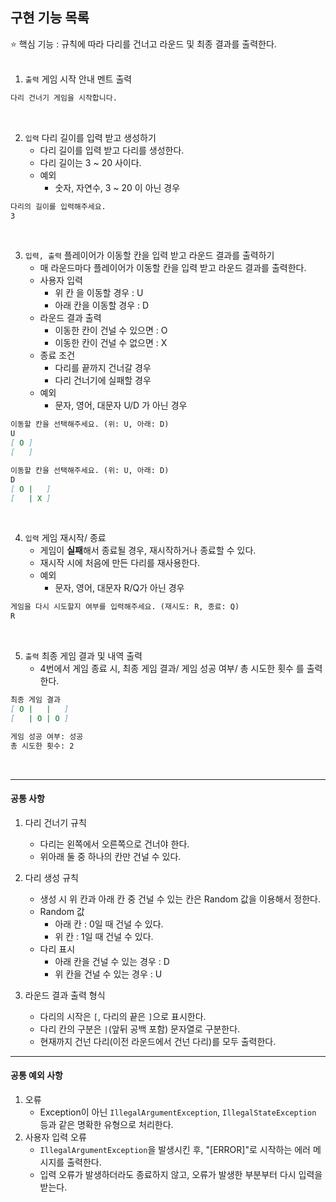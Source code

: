 ## 구현 기능 목록

⭐ 핵심 기능 : 규칙에 따라 다리를 건너고 라운드 및 최종 결과를 출력한다.
<br>
<br>

1. `출력` 게임 시작 안내 멘트 출력
```markdown
다리 건너기 게임을 시작합니다.
```
<br>

2. `입력` 다리 길이를 입력 받고 생성하기
    - 다리 길이를 입력 받고 다리를 생성한다.
    - 다리 길이는 3 ~ 20 사이다.
    - 예외
        - 숫자, 자연수, 3 ~ 20 이 아닌 경우
```markdown
다리의 길이를 입력해주세요.
3
```
<br>

3. `입력, 출력` 플레이어가 이동할 칸을 입력 받고 라운드 결과를 출력하기
    - 매 라운드마다 플레이어가 이동할 칸을 입력 받고 라운드 결과를 출력한다.
    - 사용자 입력
        - 위 칸 을 이동할 경우 : U
        - 아래 칸을 이동할 경우 : D
    - 라운드 결과 출력
        - 이동한 칸이 건널 수 있으면 : O
        - 이동한 칸이 건널 수 없으면 : X
    - 종료 조건
        - 다리를 끝까지 건너갈 경우
        - 다리 건너기에 실패할 경우
    - 예외
        - 문자, 영어, 대문자 U/D 가 아닌 경우
```markdown
이동할 칸을 선택해주세요. (위: U, 아래: D)
U
[ O ]
[   ]

이동할 칸을 선택해주세요. (위: U, 아래: D)
D
[ O |   ]
[   | X ]

```
<br>

4. `입력` 게임 재시작/ 종료
    - 게임이 **실패**해서 종료될 경우, 재시작하거나 종료할 수 있다.
    - 재시작 시에 처음에 만든 다리를 재사용한다.
    - 예외
        - 문자, 영어, 대문자 R/Q가 아닌 경우
```markdown
게임을 다시 시도할지 여부를 입력해주세요. (재시도: R, 종료: Q)
R
```
<br>

5. `출력` 최종 게임 결과 및 내역 출력
    - 4번에서 게임 종료 시, 최종 게임 결과/ 게임 성공 여부/ 총 시도한 횟수 를 출력한다.
```markdown
최종 게임 결과
[ O |   |   ]
[   | O | O ]

게임 성공 여부: 성공
총 시도한 횟수: 2
```
<br>

---
#### 공통 사항
1. 다리 건너기 규칙
    - 다리는 왼쪽에서 오른쪽으로 건너야 한다.
    - 위아래 둘 중 하나의 칸만 건널 수 있다.
      <br>

2. 다리 생성 규칙
    - 생성 시 위 칸과 아래 칸 중 건널 수 있는 칸은 Random 값을 이용해서 정한다.
    - Random 값
        - 아래 칸 : 0일 때 건널 수 있다.
        - 위 칸 :  1일 때 건널 수 있다.
    - 다리 표시
        - 아래 칸을 건널 수 있는 경우 : D
        - 위 칸을 건널 수 있는 경우 : U
          <br>

3. 라운드 결과 출력 형식
    - 다리의 시작은 `[`, 다리의 끝은 `]`으로 표시한다.
    - 다리 칸의 구분은 `|`(앞뒤 공백 포함) 문자열로 구분한다.
    - 현재까지 건넌 다리(이전 라운드에서 건넌 다리)를 모두 출력한다.

---

#### 공통 예외 사항

1. 오류
    - Exception이 아닌 `IllegalArgumentException`, `IllegalStateException` 등과 같은 명확한 유형으로 처리한다.
2. 사용자 입력 오류
    - `IllegalArgumentException`을 발생시킨 후, "[ERROR]"로 시작하는 에러 메시지를 출력한다.
    - 입력 오류가 발생하더라도 종료하지 않고, 오류가 발생한 부분부터 다시 입력을 받는다.
